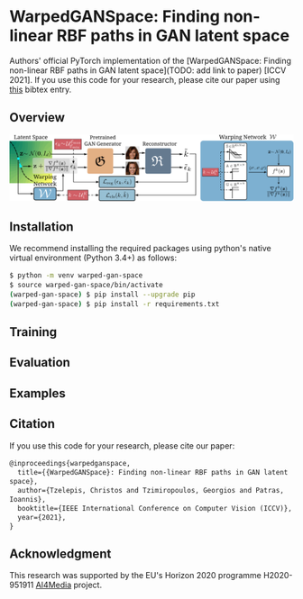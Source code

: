 # WarpedGANSpace: Finding non-linear RBF paths in GAN latent space

Authors' official PyTorch implementation of the [WarpedGANSpace: Finding non-linear RBF paths in GAN latent space](TODO: add link to paper) [ICCV 2021]. If you use this code for your research, please cite our paper using [this](#citation) bibtex entry.



## Overview

<p align="center">
<img src="overview.svg" alt="WarpedGANSpace Overview"/>
</p>







## Installation

We recommend installing the required packages using python's native virtual environment (Python 3.4+) as follows:

```bash
$ python -m venv warped-gan-space
$ source warped-gan-space/bin/activate
(warped-gan-space) $ pip install --upgrade pip
(warped-gan-space) $ pip install -r requirements.txt
```



## Training



## Evaluation



## Examples









## Citation

If you use this code for your research, please cite our paper:

```
@inproceedings{warpedganspace,
  title={{WarpedGANSpace}: Finding non-linear RBF paths in GAN latent space},
  author={Tzelepis, Christos and Tzimiropoulos, Georgios and Patras, Ioannis},
  booktitle={IEEE International Conference on Computer Vision (ICCV)},
  year={2021},
}
```



## Acknowledgment

This research was supported by the EU's Horizon 2020 programme H2020-951911 [AI4Media](https://www.ai4media.eu/) project.

